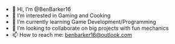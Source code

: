 - 👋 Hi, I’m @BenBarker16
- 👀 I’m interested in Gaming and Cooking
- 🌱 I’m currently learning Game Development/Programming
- 💞️ I’m looking to collaborate on big projects with fun mechanics
- 📫 How to reach me: benbarker16@outlook.com

<!---
BenBarker16/BenBarker16 is a ✨ special ✨ repository because its `README.md` (this file) appears on your GitHub profile.
You can click the Preview link to take a look at your changes.
--->
